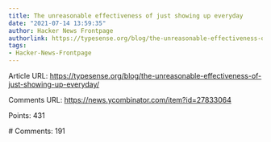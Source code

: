 ```yaml
---
title: The unreasonable effectiveness of just showing up everyday
date: "2021-07-14 13:59:35"
author: Hacker News Frontpage
authorlink: https://typesense.org/blog/the-unreasonable-effectiveness-of-just-showing-up-everyday/
tags:
- Hacker-News-Frontpage
---
```


<p>Article URL: <a href="https://typesense.org/blog/the-unreasonable-effectiveness-of-just-showing-up-everyday/">https://typesense.org/blog/the-unreasonable-effectiveness-of-just-showing-up-everyday/</a></p>
<p>Comments URL: <a href="https://news.ycombinator.com/item?id=27833064">https://news.ycombinator.com/item?id=27833064</a></p>
<p>Points: 431</p>
<p># Comments: 191</p>
